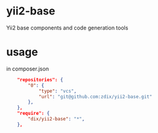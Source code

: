 # yii2-base
Yii2 base components and code generation tools

# usage
in composer.json
```json
    "repositories": {
        "0": {
            "type": "vcs",
            "url": "git@github.com:zdix/yii2-base.git"
        },
    },
    "require": {
        "dix/yii2-base": "*",
    },

```
